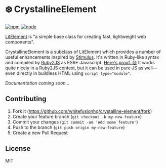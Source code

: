 # ❄️ CrystallineElement

[![npm][npm]][npm-url]
[![node][node]][node-url]

[LitElement](https://lit-element.polymer-project.org) is "a simple base class for creating fast, lightweight web components".

CrystallineElement is a subclass of LitElement which provides a number of useful enhancements inspired by [Stimulus](https://stimulusjs.org). It's written in Ruby-like syntax and compiled by [Ruby2JS](https://github.com/rubys/ruby2js) as ES6+ Javascript. [Here's proof. 😄](https://unpkg.com/crystalline-element/dist/index.js) It works quite nicely in a Ruby2JS context, but it can be used in pure JS as well—even directly in buildless HTML using `script type="module"`.

_Documentation coming soon…_

## Contributing

1. Fork it (https://github.com/whitefusionhq/crystalline-element/fork)
2. Create your feature branch (`git checkout -b my-new-feature`)
3. Commit your changes (`git commit -am 'Add some feature'`)
4. Push to the branch (`git push origin my-new-feature`)
5. Create a new Pull Request

## License

MIT

[npm]: https://img.shields.io/npm/v/crystalline-element.svg
[npm-url]: https://npmjs.com/package/crystalline-element
[node]: https://img.shields.io/node/v/crystalline-element.svg
[node-url]: https://nodejs.org
